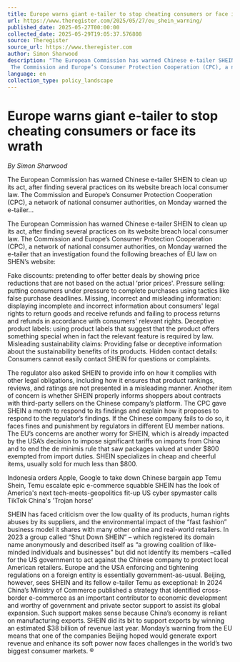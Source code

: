 ```yaml
---
title: Europe warns giant e-tailer to stop cheating consumers or face its wrath
url: https://www.theregister.com/2025/05/27/eu_shein_warning/
published_date: 2025-05-27T00:00:00
collected_date: 2025-05-29T19:05:37.576808
source: Theregister
source_url: https://www.theregister.com
author: Simon Sharwood
description: "The European Commission has warned Chinese e-tailer SHEIN to clean up its act, after finding several practices on its website breach local consumer law. 
 The Commission and Europe’s Consumer Protection Cooperation (CPC), a network of national consumer authorities, on Monday warned the e-tailer..."
language: en
collection_type: policy_landscape
---
```


# Europe warns giant e-tailer to stop cheating consumers or face its wrath

*By Simon Sharwood*

The European Commission has warned Chinese e-tailer SHEIN to clean up its act, after finding several practices on its website breach local consumer law. 
 The Commission and Europe’s Consumer Protection Cooperation (CPC), a network of national consumer authorities, on Monday warned the e-tailer...

The European Commission has warned Chinese e-tailer SHEIN to clean up its act, after finding several practices on its website breach local consumer law. 
 The Commission and Europe’s Consumer Protection Cooperation (CPC), a network of national consumer authorities, on Monday warned the e-tailer that an investigation found the following breaches of EU law on SHEN’s website: 
 
 Fake discounts: pretending to offer better deals by showing price reductions that are not based on the actual ‘prior prices'. 
 Pressure selling: putting consumers under pressure to complete purchases using tactics like false purchase deadlines. 
 Missing, incorrect and misleading information: displaying incomplete and incorrect information about consumers' legal rights to return goods and receive refunds and failing to process returns and refunds in accordance with consumers' relevant rights. 
 Deceptive product labels: using product labels that suggest that the product offers something special when in fact the relevant feature is required by law. 
 Misleading sustainability claims: Providing false or deceptive information about the sustainability benefits of its products. 
 Hidden contact details: Consumers cannot easily contact SHEIN for questions or complaints. 
 
 The regulator also asked SHEIN to provide info on how it complies with other legal obligations, including how it ensures that product rankings, reviews, and ratings are not presented in a misleading manner. Another item of concern is whether SHEIN properly informs shoppers about contracts with third-party sellers on the Chinese company’s platform. 
 The CPC gave SHEIN a month to respond to its findings and explain how it proposes to respond to the regulator’s findings. If the Chinese company fails to do so, it faces fines and punishment by regulators in different EU member nations. 
 The EU’s concerns are another worry for SHEIN, which is already impacted by the USA’s decision to impose significant tariffs on imports from China and to end the de minimis rule that saw packages valued at under $800 exempted from import duties. SHEIN specializes in cheap and cheerful items, usually sold for much less than $800. 
 
 Indonesia orders Apple, Google to take down Chinese bargain app Temu 
 Shein, Temu escalate epic e-commerce squabble 
 SHEIN has the look of America's next tech-meets-geopolitics fit-up 
 US cyber spymaster calls TikTok China's 'Trojan horse' 
 
 SHEIN has faced criticism over the low quality of its products, human rights abuses by its suppliers, and the environmental impact of the “fast fashion” business model it shares with many other online and real-world retailers. 
 In 2023 a group called “Shut Down SHEIN” – which registered its domain name anonymously and described itself as “a growing coalition of like-minded individuals and businesses” but did not identify its members –called for the US government to act against the Chinese company to protect local American retailers. 
 Europe and the USA enforcing and tightening regulations on a foreign entity is essentially government-as-usual. 
 Beijing, however, sees SHEIN and its fellow e-tailer Temu as exceptional: In 2024 China’s Ministry of Commerce published a strategy that identified cross-border e-commerce as an important contributor to economic development and worthy of government and private sector support to assist its global expansion. 
 Such support makes sense because China’s economy is reliant on manufacturing exports. SHEIN did its bit to support exports by winning an estimated $38 billion of revenue last year. 
 Monday’s warning from the EU means that one of the companies Beijing hoped would generate export revenue and enhance its soft power now faces challenges in the world’s two biggest consumer markets. ®